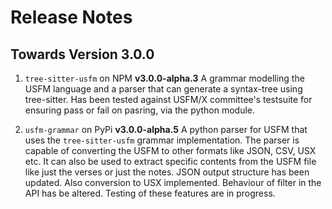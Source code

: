 # Release Notes

## Towards Version 3.0.0

1. `tree-sitter-usfm` on NPM
	**v3.0.0-alpha.3**
	A grammar modelling the USFM language and a parser that can generate a syntax-tree using tree-sitter. Has been tested against USFM/X committee's testsuite for ensuring pass or fail on pasring, via the python module.

2. `usfm-grammar` on PyPi
	**v3.0.0-alpha.5**
	A python parser for USFM that uses the `tree-sitter-usfm` grammar implementation. The parser is capable of converting the USFM to other formats like JSON, CSV, USX etc. It can also be used to extract specific contents from the USFM file like just the verses or just the notes. JSON output structure has been updated. Also conversion to USX implemented. Behaviour of filter in the API has be altered. Testing of these features are in progress.

<!-- 3. `language-usfm` on https://atom.io/packages/
	For syntax highlighting and code folding on Atom.
 -->
